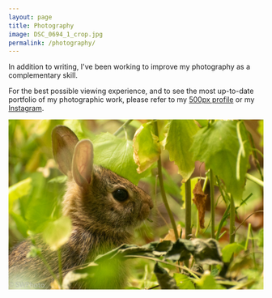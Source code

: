 ```yaml
---
layout: page
title: Photography
image: DSC_0694_1_crop.jpg
permalink: /photography/
---
```

In addition to writing, I've been working to improve my photography as a complementary skill.

For the best possible viewing experience, and to see the most up-to-date portfolio of my photographic work, please refer to my [500px profile](https://500px.com/sarahwelton) or my [Instagram](https://www.instagram.com/sarahcerabellum).

<img src="../img/large/DSC_0062.jpg"/>
